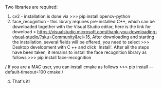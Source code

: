 Two libraries are required:

1.  cv2 - installation is done via \>\>\> pip install opencv-python
2.  face_recognition - this library requires pre-installed C++, which
    can be downloaded together with the Visual Studio editor, here is the
    link for download >
    https://visualstudio.microsoft.com/thank-you-downloading-visual-studio/?sku=Community&rel=16,
    After downloading and starting the installation, several fields will
    be offered, you need to select \>\>\> Desktop development with C ++
    and click 'Install'. After all the steps have been taken, it
    remains to install the face recognition library as follows \>\>\>
    pip install face-recognition

  / If you are a MAC user, you can install cmake as follows >>> pip install --default-timeout=100 cmake /

4. That's it!


